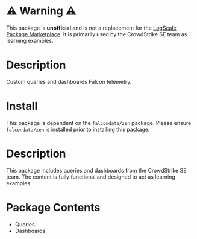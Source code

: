 # :warning: Warning :warning:

This package is **unofficial** and is not a replacement for the [LogScale Package Marketplace](https://library.humio.com/humio-server/packages-marketplace.html). It is primarily used by the CrowdStrike SE team as learning examples. 

# Description

Custom queries and dashboards Falcon telemetry.  

# Install

This package is dependent on the `falcondata/zen` package. Please ensure `falcondata/zen` is installed prior to installing this package. 

# Description

This package includes queries and dashboards from the CrowdStrike SE team. The content is fully functional and designed to act as learning examples.

# Package Contents

* Queries.
* Dashboards.
